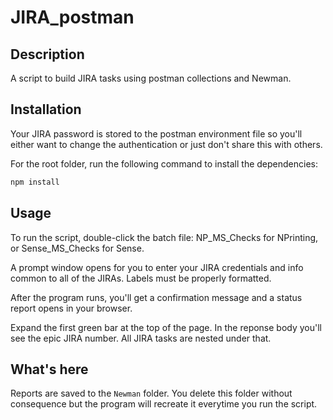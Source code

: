 # JIRA_postman

## Description

A script to build JIRA tasks using postman collections and Newman.

## Installation

Your JIRA password is stored to the postman environment file so you'll either want to change the authentication or just don't share this with others.

For the root folder, run the following command to install the dependencies:

```bash
npm install
```

## Usage

To run the script, double-click the batch file: NP_MS_Checks for NPrinting, or Sense_MS_Checks for Sense.

A prompt window opens for you to enter your JIRA credentials and info common to all of the JIRAs. Labels must be properly formatted.

After the program runs, you'll get a confirmation message and a status report opens in your browser.

Expand the first green bar at the top of the page. In the reponse body you'll see the epic JIRA number. All JIRA tasks are nested under that.

## What's here

Reports are saved to the `Newman` folder. You delete this folder without consequence but the program will recreate it everytime you run the script.


